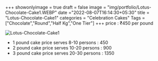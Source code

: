+++
showonlyimage = true
draft = false
image = "img/portfolio/Lotus-Chocolate-Cake1.WEBP"
date ="2022-08-07T16:14:30+05:30"
title = "Lotus-Chocolate-Cake1"
categories = "Celebration Cakes"
Tags = ["Chocolate","Round","Half Kg","One Tier"]
+++
price : ₹450 per pound
<!--more-->
![Lotus-Chocolate-Cake1](/img/portfolio/Lotus-Chocolate-Cake1.WEBP)
* 1 pound cake price serves 8-10 persons : 450
* 2 pound cake price serves 10-20 persons : 900
* 3 pound cake price serves 20-30 persons : 1350
